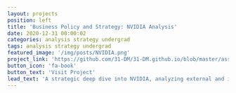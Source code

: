 ```yaml
---
layout: projects
position: left
title: 'Business Policy and Strategy: NVIDIA Analysis'
date: 2020-12-31 00:00:02
categories: analysis strategy undergrad
tags: analysis strategy undergrad
featured_image: '/img/posts/NVIDIA.png'
project_link: 'https://github.com/31-DM/31-DM.github.io/blob/master/assets/Work/School/Undergrad/Papers/BPS/README.md'
button_icon: 'fa-book'
button_text: 'Visit Project'
lead_text: 'A strategic deep dive into NVIDIA, analyzing external and internal factors, culminating in key strategic recommendations.'
---
```

